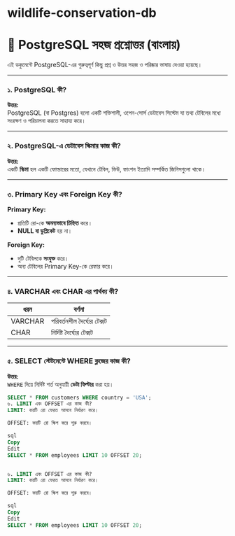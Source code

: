 # wildlife-conservation-db
# 📘 PostgreSQL সহজ প্রশ্নোত্তর (বাংলায়)

এই ডকুমেন্টে PostgreSQL-এর গুরুত্বপূর্ণ কিছু প্রশ্ন ও উত্তর সহজ ও পরিষ্কার ভাষায় দেওয়া হয়েছে।

---

### ১. PostgreSQL কী?

**উত্তর:**  
PostgreSQL (বা Postgres) হলো একটি শক্তিশালী, ওপেন-সোর্স ডেটাবেস সিস্টেম যা তথ্য টেবিলের মধ্যে সংরক্ষণ ও পরিচালনা করতে সাহায্য করে।

---

### ২. PostgreSQL-এ ডেটাবেস স্কিমার কাজ কী?

**উত্তর:**  
একটি **স্কিমা** হল একটি ফোল্ডারের মতো, যেখানে টেবিল, ভিউ, ফাংশন ইত্যাদি সম্পর্কিত জিনিসগুলো থাকে।

---

### ৩. Primary Key এবং Foreign Key কী?

**Primary Key:**
- প্রতিটি রো-কে **অনন্যভাবে চিহ্নিত** করে।
- **NULL বা ডুপ্লিকেট** হয় না।

**Foreign Key:**
- দুটি টেবিলকে **সংযুক্ত** করে।
- অন্য টেবিলের Primary Key-কে রেফার করে।

---

### ৪. VARCHAR এবং CHAR এর পার্থক্য কী?

| ধরন   | বর্ণনা                       |
|--------|------------------------------|
| VARCHAR | পরিবর্তনশীল দৈর্ঘ্যের টেক্সট |
| CHAR    | নির্দিষ্ট দৈর্ঘ্যের টেক্সট   |

---

### ৫. SELECT স্টেটমেন্টে WHERE ক্লজের কাজ কী?

**উত্তর:**  
`WHERE` দিয়ে নির্দিষ্ট শর্ত অনুযায়ী **ডেটা ফিল্টার** করা হয়।

```sql
SELECT * FROM customers WHERE country = 'USA';
৬. LIMIT এবং OFFSET এর কাজ কী?
LIMIT: কয়টি রো ফেরত আসবে নির্ধারণ করে।

OFFSET: কয়টি রো স্কিপ করে শুরু করবে।

sql
Copy
Edit
SELECT * FROM employees LIMIT 10 OFFSET 20;


৬. LIMIT এবং OFFSET এর কাজ কী?
LIMIT: কয়টি রো ফেরত আসবে নির্ধারণ করে।

OFFSET: কয়টি রো স্কিপ করে শুরু করবে।

sql
Copy
Edit
SELECT * FROM employees LIMIT 10 OFFSET 20;

